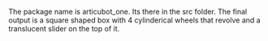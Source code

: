 The package name is articubot_one. Its there in the src folder. The final output is a square shaped box with 4 cylinderical wheels that revolve and a translucent slider on the top of it.
